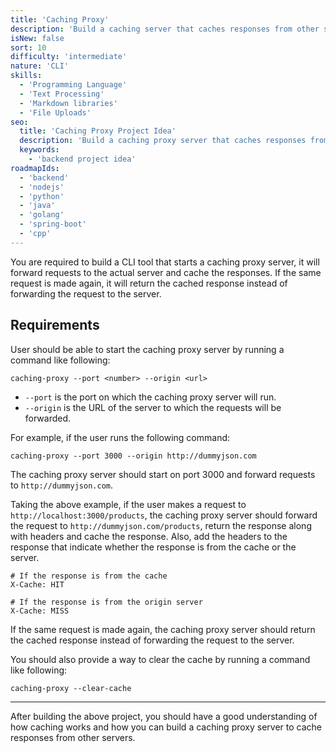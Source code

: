 ```yaml
---
title: 'Caching Proxy'
description: 'Build a caching server that caches responses from other servers.'
isNew: false
sort: 10
difficulty: 'intermediate'
nature: 'CLI'
skills:
  - 'Programming Language'
  - 'Text Processing'
  - 'Markdown libraries'
  - 'File Uploads'
seo:
  title: 'Caching Proxy Project Idea'
  description: 'Build a caching proxy server that caches responses from proxied server.'
  keywords:
    - 'backend project idea'
roadmapIds:
  - 'backend'
  - 'nodejs'
  - 'python'
  - 'java'
  - 'golang'
  - 'spring-boot'
  - 'cpp'
---
```


You are required to build a CLI tool that starts a caching proxy server, it will forward requests to the actual server and cache the responses. If the same request is made again, it will return the cached response instead of forwarding the request to the server.

## Requirements

User should be able to start the caching proxy server by running a command like following: 

```shell
caching-proxy --port <number> --origin <url>
```

- `--port` is the port on which the caching proxy server will run.
- `--origin` is the URL of the server to which the requests will be forwarded.

For example, if the user runs the following command:

```shell
caching-proxy --port 3000 --origin http://dummyjson.com
```

The caching proxy server should start on port 3000 and forward requests to `http://dummyjson.com`.

Taking the above example, if the user makes a request to `http://localhost:3000/products`, the caching proxy server should forward the request to `http://dummyjson.com/products`, return the response along with headers and cache the response. Also, add the headers to the response that indicate whether the response is from the cache or the server.

```plaintext
# If the response is from the cache
X-Cache: HIT

# If the response is from the origin server
X-Cache: MISS
```

If the same request is made again, the caching proxy server should return the cached response instead of forwarding the request to the server.

You should also provide a way to clear the cache by running a command like following:

```shell
caching-proxy --clear-cache
```

<hr />

After building the above project, you should have a good understanding of how caching works and how you can build a caching proxy server to cache responses from other servers.
